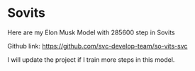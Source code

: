 # Sovits
Here are my Elon Musk Model with 285600 step in Sovits

Github link: https://github.com/svc-develop-team/so-vits-svc

I will update the project if I train more steps in this model.

